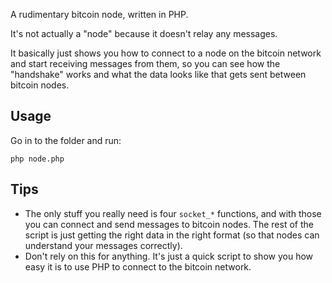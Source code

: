 A rudimentary bitcoin node, written in PHP.

It's not actually a "node" because it doesn't relay any messages.

It basically just shows you how to connect to a node on the bitcoin network and start receiving messages from them, so you can see how the "handshake" works and what the data looks like that gets sent between bitcoin nodes.

## Usage

Go in to the folder and run:

`php node.php`

## Tips

* The only stuff you really need is four `socket_*` functions, and with those you can connect and send messages to bitcoin nodes. The rest of the script is just getting the right data in the right format (so that nodes can understand your messages correctly).
* Don't rely on this for anything. It's just a quick script to show you how easy it is to use PHP to connect to the bitcoin network. 
